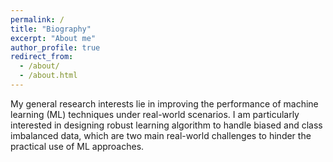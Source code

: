 ```yaml
---
permalink: /
title: "Biography"
excerpt: "About me"
author_profile: true
redirect_from: 
  - /about/
  - /about.html
---
```


<!-- Biography -->
<!-- ====== -->
My general research interests lie in improving the performance of machine learning (ML) techniques under real-world scenarios. I am particularly interested in designing robust learning algorithm to handle biased and class imbalanced data, which are two main real-world challenges to hinder the practical use of ML approaches. 

